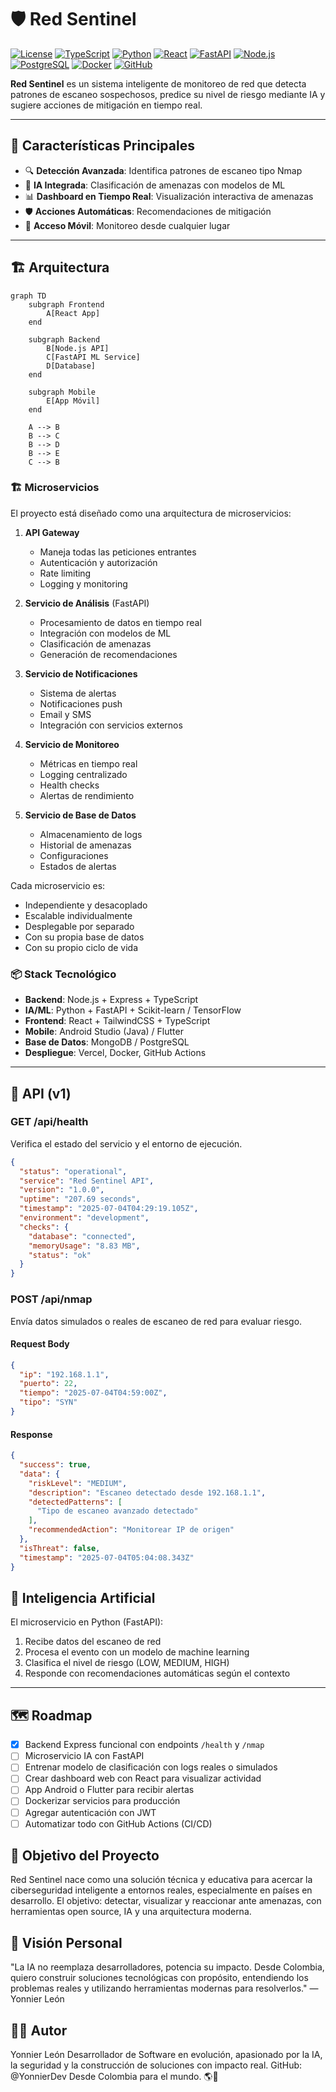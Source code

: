 # 🛡️ Red Sentinel

[![License](https://img.shields.io/badge/License-MIT-blue.svg)](https://opensource.org/licenses/MIT)
[![TypeScript](https://img.shields.io/badge/TypeScript-007ACC?logo=typescript&logoColor=white)](https://www.typescriptlang.org/)
[![Python](https://img.shields.io/badge/Python-3776AB?logo=python&logoColor=white)](https://www.python.org/)
[![React](https://img.shields.io/badge/React-61DAFB?logo=react&logoColor=white)](https://reactjs.org/)
[![FastAPI](https://img.shields.io/badge/FastAPI-009688?logo=fastapi&logoColor=white)](https://fastapi.tiangolo.com/)
[![Node.js](https://img.shields.io/badge/Node.js-Express-green)](https://expressjs.com/)
[![PostgreSQL](https://img.shields.io/badge/PostgreSQL-316192?logo=postgresql&logoColor=white)](https://www.postgresql.org/)
[![Docker](https://img.shields.io/badge/Deploy-Docker-informational?logo=docker)](https://www.docker.com/)
[![GitHub](https://img.shields.io/badge/GitHub-100000?logo=github&logoColor=white)](https://github.com/)

**Red Sentinel** es un sistema inteligente de monitoreo de red que detecta patrones de escaneo sospechosos, predice su nivel de riesgo mediante IA y sugiere acciones de mitigación en tiempo real.

---

## 🚀 Características Principales

- 🔍 **Detección Avanzada**: Identifica patrones de escaneo tipo Nmap
- 🧠 **IA Integrada**: Clasificación de amenazas con modelos de ML
- 📊 **Dashboard en Tiempo Real**: Visualización interactiva de amenazas
- 🛡️ **Acciones Automáticas**: Recomendaciones de mitigación
- 📱 **Acceso Móvil**: Monitoreo desde cualquier lugar

---

## 🏗️ Arquitectura

```mermaid
graph TD
    subgraph Frontend
        A[React App]
    end
    
    subgraph Backend
        B[Node.js API]
        C[FastAPI ML Service]
        D[Database]
    end
    
    subgraph Mobile
        E[App Móvil]
    end
    
    A --> B
    B --> C
    B --> D
    B --> E
    C --> B
```

### 🏗️ Microservicios

El proyecto está diseñado como una arquitectura de microservicios:

1. **API Gateway**
   - Maneja todas las peticiones entrantes
   - Autenticación y autorización
   - Rate limiting
   - Logging y monitoring

2. **Servicio de Análisis** (FastAPI)
   - Procesamiento de datos en tiempo real
   - Integración con modelos de ML
   - Clasificación de amenazas
   - Generación de recomendaciones

3. **Servicio de Notificaciones**
   - Sistema de alertas
   - Notificaciones push
   - Email y SMS
   - Integración con servicios externos

4. **Servicio de Monitoreo**
   - Métricas en tiempo real
   - Logging centralizado
   - Health checks
   - Alertas de rendimiento

5. **Servicio de Base de Datos**
   - Almacenamiento de logs
   - Historial de amenazas
   - Configuraciones
   - Estados de alertas

Cada microservicio es:
- Independiente y desacoplado
- Escalable individualmente
- Desplegable por separado
- Con su propia base de datos
- Con su propio ciclo de vida

### 📦 Stack Tecnológico

- **Backend**: Node.js + Express + TypeScript
- **IA/ML**: Python + FastAPI + Scikit-learn / TensorFlow
- **Frontend**: React + TailwindCSS + TypeScript
- **Mobile**: Android Studio (Java) / Flutter
- **Base de Datos**: MongoDB / PostgreSQL
- **Despliegue**: Vercel, Docker, GitHub Actions

---

## 🚀 API (v1)

### GET /api/health
Verifica el estado del servicio y el entorno de ejecución.

```json
{
  "status": "operational",
  "service": "Red Sentinel API",
  "version": "1.0.0",
  "uptime": "207.69 seconds",
  "timestamp": "2025-07-04T04:29:19.105Z",
  "environment": "development",
  "checks": {
    "database": "connected",
    "memoryUsage": "8.83 MB",
    "status": "ok"
  }
}
```

### POST /api/nmap
Envía datos simulados o reales de escaneo de red para evaluar riesgo.

#### Request Body

```json
{
  "ip": "192.168.1.1",
  "puerto": 22,
  "tiempo": "2025-07-04T04:59:00Z",
  "tipo": "SYN"
}
```

#### Response

```json
{
  "success": true,
  "data": {
    "riskLevel": "MEDIUM",
    "description": "Escaneo detectado desde 192.168.1.1",
    "detectedPatterns": [
      "Tipo de escaneo avanzado detectado"
    ],
    "recommendedAction": "Monitorear IP de origen"
  },
  "isThreat": false,
  "timestamp": "2025-07-04T05:04:08.343Z"
}
```

## 🧠 Inteligencia Artificial

El microservicio en Python (FastAPI):

1. Recibe datos del escaneo de red
2. Procesa el evento con un modelo de machine learning
3. Clasifica el nivel de riesgo (LOW, MEDIUM, HIGH)
4. Responde con recomendaciones automáticas según el contexto

---

## 🗺️ Roadmap

- [x] Backend Express funcional con endpoints `/health` y `/nmap`
- [ ] Microservicio IA con FastAPI
- [ ] Entrenar modelo de clasificación con logs reales o simulados
- [ ] Crear dashboard web con React para visualizar actividad
- [ ] App Android o Flutter para recibir alertas
- [ ] Dockerizar servicios para producción
- [ ] Agregar autenticación con JWT
- [ ] Automatizar todo con GitHub Actions (CI/CD)

## 🎯 Objetivo del Proyecto

Red Sentinel nace como una solución técnica y educativa para acercar la ciberseguridad inteligente a entornos reales, especialmente en países en desarrollo. El objetivo: detectar, visualizar y reaccionar ante amenazas, con herramientas open source, IA y una arquitectura moderna.

## 💬 Visión Personal

"La IA no reemplaza desarrolladores, potencia su impacto. Desde Colombia, quiero construir soluciones tecnológicas con propósito, entendiendo los problemas reales y utilizando herramientas modernas para resolverlos."
— Yonnier León

## 👨‍💻 Autor

Yonnier León
Desarrollador de Software en evolución, apasionado por la IA, la seguridad y la construcción de soluciones con impacto real.
GitHub: @YonnierDev
Desde Colombia para el mundo. 🌎🚀
